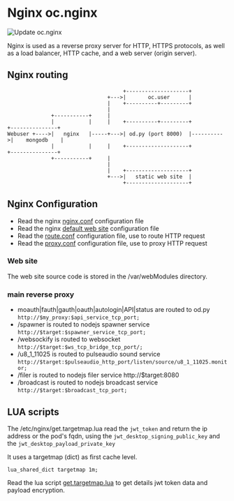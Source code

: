 # Nginx oc.nginx 

![Update oc.nginx](https://github.com/abcdesktopio/oc.nginx/workflows/Update%20oc.nginx/badge.svg)

Nginx is used as a reverse proxy server for HTTP, HTTPS protocols, as well as a load balancer, HTTP cache, and a web server (origin server). 

## Nginx routing

```
                                     +--------------------+
                                +--->|       oc.user      |
                                |    +----------+---------+
                                |               
              +-----------+     |               
              |           |     |    +----------+---------+           +---------------+
Webuser +---->|   nginx   |-----+--->| od.py (port 8000)  |---------->|    mongodb    |
              |           |     |    +--------------------+           +---------------+
              +-----------+     |
                                |
                                |    +--------------------+
                                +--->|   static web site  |
                                     +--------------------+

```


## Nginx Configuration

* Read the nginx [nginx.conf](https://github.com/abcdesktopio/oc.nginx/blob/main/etc/nginx/nginx.conf) configuration file
* Read the nginx [default web site](https://github.com/abcdesktopio/oc.nginx/blob/main/etc/nginx/sites-enabled/default) configuration file
* Read the [route.conf](https://github.com/abcdesktopio/oc.nginx/blob/main/etc/nginx/route.conf) configuration file, use to route HTTP request 
* Read the [proxy.conf](https://github.com/abcdesktopio/oc.nginx/blob/main/etc/nginx/proxy.conf) configuration file, use to proxy HTTP request 



### Web site

The web site source code is stored in the /var/webModules directory.

### main reverse proxy 

- moauth|fauth|gauth|oauth|autologin|API|status are routed to od.py ```http://$my_proxy:$api_service_tcp_port;```
- /spawner is routed to nodejs spawner service ```http://$target:$spawner_service_tcp_port;```
- /websockify is routed to websocket ```http://$target:$ws_tcp_bridge_tcp_port/;```
- /u8_1_11025 is routed to pulseaudio sound service ```http://$target:$pulseaudio_http_port/listen/source/u8_1_11025.monitor;```
- /filer is routed to nodejs filer service http://$target:8080 
- /broadcast is routed to nodejs broadcast service ```http://$target:$broadcast_tcp_port;```


## LUA scripts

The /etc/nginx/get.targetmap.lua read the ```jwt_token``` and return the ip address or the pod's fqdn, using the ```jwt_desktop_signing_public_key``` and the ```jwt_desktop_payload_private_key```

It uses a targetmap (dict) as first cache level.


```
lua_shared_dict targetmap 1m;
```

Read the lua script [get.targetmap.lua](https://github.com/abcdesktopio/oc.nginx/blob/main/etc/nginx/get.targetmap.lua) to get details jwt token data and payload encryption.


